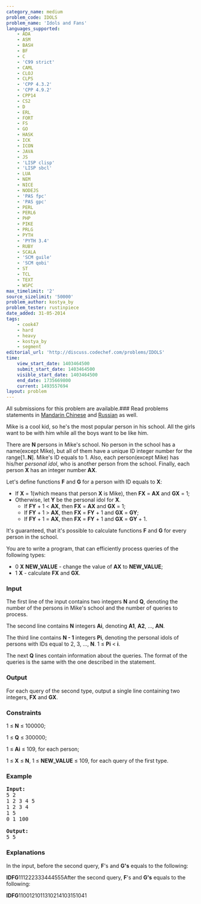 ```yaml
---
category_name: medium
problem_code: IDOLS
problem_name: 'Idols and Fans'
languages_supported:
    - ADA
    - ASM
    - BASH
    - BF
    - C
    - 'C99 strict'
    - CAML
    - CLOJ
    - CLPS
    - 'CPP 4.3.2'
    - 'CPP 4.9.2'
    - CPP14
    - CS2
    - D
    - ERL
    - FORT
    - FS
    - GO
    - HASK
    - ICK
    - ICON
    - JAVA
    - JS
    - 'LISP clisp'
    - 'LISP sbcl'
    - LUA
    - NEM
    - NICE
    - NODEJS
    - 'PAS fpc'
    - 'PAS gpc'
    - PERL
    - PERL6
    - PHP
    - PIKE
    - PRLG
    - PYTH
    - 'PYTH 3.4'
    - RUBY
    - SCALA
    - 'SCM guile'
    - 'SCM qobi'
    - ST
    - TCL
    - TEXT
    - WSPC
max_timelimit: '2'
source_sizelimit: '50000'
problem_author: kostya_by
problem_tester: rustinpiece
date_added: 31-05-2014
tags:
    - cook47
    - hard
    - heavy
    - kostya_by
    - segment
editorial_url: 'http://discuss.codechef.com/problems/IDOLS'
time:
    view_start_date: 1403464500
    submit_start_date: 1403464500
    visible_start_date: 1403464500
    end_date: 1735669800
    current: 1493557694
layout: problem
---
```

All submissions for this problem are available.###  Read problems statements in [Mandarin Chinese](http://www.codechef.com/download/translated/COOK47/mandarin2/IDOLS2.pdf) and [Russian](http://www.codechef.com/download/translated/COOK47/russian/IDOLS1.pdf) as well.

Mike is a cool kid, so he's the most popular person in his school. All the girls want to be with him while all the boys want to be like him.

There are **N** persons in Mike's school. No person in the school has a name(except Mike), but all of them have a unique ID integer number for the range\[1..**N**\]. Mike's ID equals to 1. Also, each person(except Mike) has his/her *personal idol*, who is another person from the school. Finally, each person **X** has an integer number **AX**.

Let's define functions **F** and **G** for a person with ID equals to **X**:

- If **X** = 1(which means that person **X** is Mike), then **FX** = **AX** and **GX** = 1;
- Otherwise, let **Y** be the personal idol for **X**. 
    - If **FY** + 1 &lt; **AX**, then **FX** = **AX** and **GX** = 1;
    - If **FY** + 1 &gt; **AX**, then **FX** = **FY** + 1 and **GX** = **GY**;
    - If **FY** + 1 = **AX**, then **FX** = **FY** + 1 and **GX** = **GY** + 1.

It's guaranteed, that it's possible to calculate functions **F** and **G** for every person in the school.

You are to write a program, that can efficiently process queries of the following types:

- 0 **X** **NEW\_VALUE** - change the value of **AX** to **NEW\_VALUE**;
- 1 **X** - calculate **FX** and **GX**.

### Input

The first line of the input contains two integers **N** and **Q**, denoting the number of the persons in Mike's school and the number of queries to process.

The second line contains **N** integers **Ai**, denoting **A1**, **A2**, ..., **AN**.

The third line contains **N - 1** integers **Pi**, denoting the personal idols of persons with IDs equal to 2, 3, ..., **N**. 1 ≤ **Pi** &lt; **i**.

The next **Q** lines contain information about the queries. The format of the queries is the same with the one described in the statement.

### Output

For each query of the second type, output a single line containing two integers, **FX** and **GX**.

### Constraints

1 ≤ **N** ≤ 100000;

1 ≤ **Q** ≤ 300000;

1 ≤ **Ai** ≤ 109, for each person;

1 ≤ **X** ≤ **N**, 1 ≤ **NEW\_VALUE** ≤ 109, for each query of the first type.

### Example

<pre><b>Input:</b>
5 2
1 2 3 4 5
1 2 3 4
1 5
0 1 100

<b>Output:</b>
5 5
</pre>
### Explanations

In the input, before the second query, **F**'s and **G's** equals to the following:

**ID****F****G**111222333444555After the second query, **F**'s and **G's** equals to the following:

**ID****F****G**1100121011310214103151041
